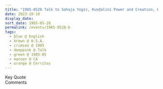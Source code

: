 ```yaml
---
title: "1985-0528 Talk to Sahaja Yogis, Kuṇḍalinī Power and Creation, House of Dr. Vinod Worlikar, 17301 Maria Avenue, Cerritos (32 kms SE of Los Angeles), CA, U.S.A."
date: 2023-10-10
display_date: 
sort_date: 1985-05-28
permalink: /events/1985-0528-b
tags:
  - blue @ English
  - brown @ U.S.A.
  - crimson @ 1985
  - deeppink @ Talk
  - green @ 1985-05
  - maroon @ CA
  - orange @ Cerritos
---
```


<wave-list>
  <list-title color="green" width="75">Key Quote</list-title>
  <list-item color="BlanchedAlmond"  width="200"></list-item>
  <list-item color="Lavender"></list-item>
  <list-item color="BlanchedAlmond"></list-item>
</wave-list>

<br>

<wave-list>
  <list-title color="green" width="75">Comments</list-title>
  <list-item color="BlanchedAlmond"  width="200"></list-item>
  <list-item color="Lavender"></list-item>
  <list-item color="BlanchedAlmond"></list-item>
</wave-list>
